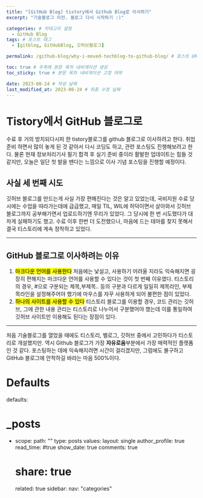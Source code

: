 ```yaml
---
title: "[GitHub Blog] tistory에서 Github Blog로 이사하기"
excerpt: "기술블로그 이전. 블로그 다시 시작하기 :)"

categories: # 카테고리 설정
  - GitHub Blog
tags: # 포스트 태그
  - [gitblog, GitHubBlog, 깃허브블로그]

permalink: /github-blog/why-i-moved-techblog-to-github-blog/ # 포스트 URL

toc: true # 우측에 본문 목차 네비게이션 생성
toc_sticky: true # 본문 목차 네비게이션 고정 여부

date: 2023-08-24 # 작성 날짜
last_modified_at: 2023-08-24 # 최종 수정 날짜
---
```


# Tistory에서 GitHub 블로그로
수료 후 거의 방치되다시피 한 tistory블로그를 github 블로그로 이사하려고 한다. 취업 준비 하면서 많이 놓게 된 것 같아서 다시 코딩도 하고, 관련 포스팅도 진행해보려고 한다. 
물론 현재 정보처리기사 필기 합격 후 실기 준비 중이라 활발한 업데이트는 힘들 것 같지만, 오늘은 일단 첫 발을 뗀다는 느낌으로 이사 기념 포스팅을 진행할 예정이다.

## 사실 세 번째 시도
깃허브 블로그를 만드는게 사실 가장 편해진다는 것은 알고 있었는데, 국비지원 수료 당시에는 수업을 따라가는데에 급급했고, 매일 TIL, WIL에 허덕이면서 살아와서 깃허브 블로그까지 공부해가면서 업로드하기엔 무리가 있었다. 그 당시에 한 번 시도했다가 대차게 실패하기도 했고.
수료 이후 한번 더 도전했으나, 마음에 드는 테마를 찾지 못해서 결국 티스토리에 계속 정착하고 있었다.

---
## GitHub 블로그로 이사하려는 이유
1. <mark>마크다운 언어를 사용한다</mark>
    처음에는 낯설고, 사용하기 어려울 지라도 익숙해지면 굉장히 편해지는 마크다운 언어를 사용할 수 있다는 것이 첫 번째 이유였다. 
    티스토리의 경우, #으로 구분되는 제목,부제목.. 등의 구분과 다르게 일일히 제목라인, 부제목라인을 설정해주어야 했기에 마우스를 자꾸 사용하게 되어 불편한 점이 있었다.
2. <mark>하나의 사이트를 사용할 수 있다</mark>
    티스토리 블로그를 이용할 경우, 코드 관리는 깃허브, 그에 관한 내용 관리는 티스토리로 나누어서 구분했어야 했는데 이를 통일하여 깃허브 사이트만 이용해도 된다는 장점이 있다.

---

처음 기술블로그를 열었을 때에도 티스토리, 벨로그, 깃허브 중에서 고민하다가 티스토리로 개설했지만. 역시 Github 블로그가 가장 **자유로움**부분에서 가장 매력적인 플랫폼인 것 같다. 포스팅하는 데에 익숙해지려면 시간이 걸리겠지만, 그럼에도 불구하고 GitHub 블로그에 안착하길 바라는 마음 500%이다.



# Defaults
defaults:
  # _posts
  - scope:
      path: ""
      type: posts
    values:
      layout: single
      author_profile: true
      read_time: #true
      show_date: true
      comments: true
      # share: true
      related: true
      sidebar:
        nav: "categories"